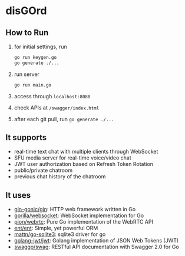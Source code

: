 # disGOrd

## How to Run
1. for initial settings, run
    ```sh
    go run keygen.go
    go generate ./...
    ```

1. run server
    ```sh
    go run main.go
    ```

1. access through `localhost:8080`

1. check APIs at `/swagger/index.html`

1. after each git pull, run `go generate ./...`

## It supports
- real-time text chat with multiple clients through WebSocket
- SFU media server for real-time voice/video chat
- JWT user authorization based on Refresh Token Rotation
- public/private chatroom
- previous chat history of the chatroom

## It uses
- [gin-gonic/gin](https://github.com/gin-gonic/gin): HTTP web framework written in Go
- [gorilla/websocket](https://github.com/gorilla/websocket): WebSocket implementation for Go
- [pion/webrtc](https://github.com/pion/webrtc): Pure Go implementation of the WebRTC API
- [ent/ent](https://github.com/ent/ent): Simple, yet powerful ORM
- [mattn/go-sqlite3](https://github.com/mattn/go-sqlite3): sqlite3 driver for go
- [golang-jwt/jwt](https://github.com/golang-jwt/jwt): Golang implementation of JSON Web Tokens (JWT)
- [swaggo/swag](https://github.com/swaggo/swag): RESTful API documentation with Swagger 2.0 for Go
